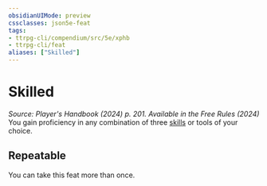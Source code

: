 ```yaml
---
obsidianUIMode: preview
cssclasses: json5e-feat
tags:
- ttrpg-cli/compendium/src/5e/xphb
- ttrpg-cli/feat
aliases: ["Skilled"]
---
```

# Skilled
*Source: Player's Handbook (2024) p. 201. Available in the Free Rules (2024)*  
You gain proficiency in any combination of three [skills](3-Mechanics/CLI/tables/skill-list-skills-xphb.md) or tools of your choice.

## Repeatable

You can take this feat more than once.